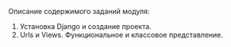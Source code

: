 Описание содержимого заданий модуля:
1. Установка Django и создание проекта.
2. Urls и Views. Функциональное и классовое представление.

